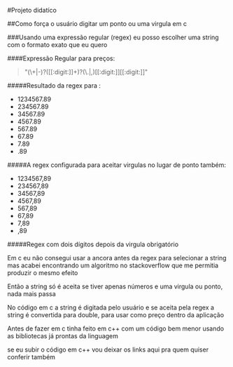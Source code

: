 #Projeto didatíco

##Como força o usuário digitar um ponto ou uma virgula em c

###Usando uma expressão regular (regex) eu posso escolher uma string com o formato exato que eu quero

####Expressão Regular para preços:

> "(\\+|-)?([[:digit:]]+)?(\\.|,)[[:digit:]][[:digit:]]"

#####Resultado da regex para :

- 1234567.89
- 234567.89
- 34567.89
- 4567.89
- 567.89
- 67.89
- 7.89
- .89

#####A regex configurada para aceitar virgulas no lugar de ponto também:


- 1234567,89
- 234567,89
- 34567,89
- 4567,89
- 567,89
- 67,89
- 7,89
- ,89

#####Regex com dois dígitos depois da virgula obrigatório

Em c eu não consegui usar a ancora antes da regex para selecionar a string mas acabei encontrando um algoritmo no stackoverflow que me permitia produzir o mesmo efeito

Então a string só é aceita se tiver apenas números e uma virgula ou ponto, nada mais passa

No código em c a string é digitada pelo usuário e se aceita pela regex a string é convertida para double, para usar como preço dentro da aplicação

Antes de fazer em c tinha feito em c++ com um código bem menor usando as bibliotecas já prontas da linguagem 

se eu subir o código em c++ vou deixar os links aqui pra quem quiser conferir também 
